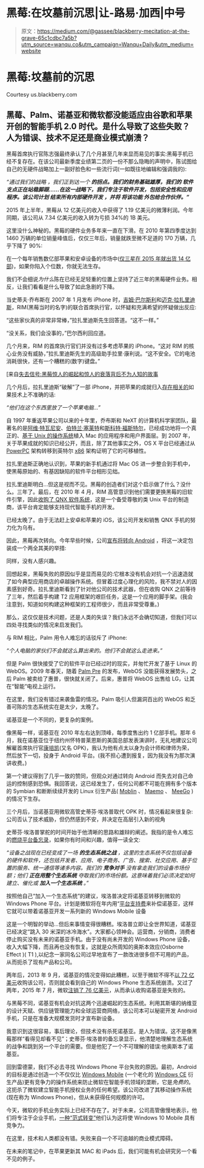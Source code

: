 # 黑莓:在坟墓前沉思|让-路易·加西|中号

> 原文：<https://medium.com/@gassee/blackberry-mecitation-at-the-grave-65c1cdbc7a5b?utm_source=wanqu.co&utm_campaign=Wanqu+Daily&utm_medium=website>

# 黑莓:坟墓前的沉思



Courtesy us.blackberry.com



## 黑莓、Palm、诺基亚和微软都没能适应由谷歌和苹果开创的智能手机 2.0 时代。是什么导致了这些失败？人为错误、技术不足还是商业模式崩溃？

黑莓首席执行官陈志强最终承认了几个月甚至几年来显而易见的事实:黑莓手机已经不复存在。在该公司最新季度业绩第二页的一份不那么隐晦的声明中，陈试图给自己的无硬件战略加上一副好脸色和一些流行词(一如既往地编辑和强调我的):

*“通过我们的战略* *，我们正到达一个* ***的拐点。我们的财务基础雄厚，我们的* ***软件*** *支点正在站稳脚跟……在这一战略下，我们专注于软件开发，包括安全性和应用程序。该公司计划* ***结束所有内部硬件开发*** *，并将* ***将该功能*** *外包给合作伙伴。”***

2015 年上半年，黑莓从 12 亿美元的收入中获得了 1.19 亿美元的微薄利润。今年同期，该公司从 7.34 亿美元的收入转为亏损 34%的 1B 美元。

这里没什么神秘的。黑莓的硬件业务多年来一直在下滑。在 2010 年第四季度达到 1460 万辆的单位销量峰值后，仅仅三年后，销量就跌至微不足道的 170 万辆，几乎下降了 90%:



在一个每年销售数亿部苹果和安卓设备的市场中([仅三星在 2015 年就出货 14 亿部](http://www.androidcentral.com/143-billion-smartphones-shipped-2015-samsung-retains-top-spot))，如果你陷入个位数，你就无法生存。

我们不会细说*为什么*陈在已经无足轻重的位置上坚持了近三年的黑莓硬件业务。相反，让我们看看是什么导致了如此急剧的下降。

当史蒂夫·乔布斯在 2007 年 1 月发布 iPhone 时，[吉姆·巴尔斯利](https://en.wikipedia.org/wiki/Jim_Balsillie)和[迈克·拉扎里迪斯](https://en.wikipedia.org/wiki/Mike_Lazaridis)，RIM(黑莓当时的名字)的联合首席执行官，以怀疑和充满希望的怀疑做出反应:

“这些家伙真的非常非常棒，”拉扎里迪斯先生回答道。“这不一样。”

“没关系，我们会没事的，”巴尔西利回应道。

几个月来，RIM 的首席执行官们并没有过多考虑苹果的 iPhone。“这对 RIM 的核心业务没有威胁，”拉扎里迪斯先生的高级助手拉里·康利说。“这不安全。它的电池消耗很快，还有一个糟糕的(数字)键盘。”

[来自[失去信号:黑莓惊人的崛起和惊人的衰落背后不为人知的故事](https://www.amazon.com/reader/1250060176)

几个月后，拉扎里迪斯“破解”了一部 iPhone，并把苹果的成就归入[存在相关的](https://books.google.com/books?id=DmlKCAAAQBAJ&pg=PA139&lpg=PA139&dq=lazaridis+there+is+a+Mac+inside&source=bl&ots=Lvo3Ncx_aP&sig=Ms6D20prEuEC6anTcSWfbdYHDHY&hl=en&sa=X&ved=0ahUKEwi5utT1t7jPAhUT4GMKHR91DJwQ6AEISjAH#v=onepage&q=lazaridis%20there%20is%20a%20Mac%20inside&f=false)如果技术上不准确的话:

*“他们在这个东西里放了一个苹果电脑…”*

自 1997 年重返苹果公司以来的十年里，乔布斯和 NeXT 的计算机科学家团队，最著名的是[阿维·特瓦尼安](https://en.wikipedia.org/wiki/Avie_Tevanian)、[伯特兰·塞莱特](https://en.wikipedia.org/wiki/Bertrand_Serlet)和[斯科特·福斯特尔](https://en.wikipedia.org/wiki/Scott_Forstall)，已经成功地将一个真正的、[基于 Unix 的操作系统](https://en.wikipedia.org/wiki/MacOS)植入 Mac 的应用程序和用户界面层。到 2007 年，关于苹果成就的知识已经公开，而且，除了其他事实之外，OS X 平台已经通过从 [PowerPC](https://en.wikipedia.org/wiki/PowerPC) 架构转移到英特尔 [x86](https://en.wikipedia.org/wiki/X86) 架构证明了它的可移植性。

拉扎里迪斯正确地认识到，苹果的新手机通过将 Mac OS 进一步整合到手机中，使黑莓原始的、有基因缺陷的软件平台相形见绌。

拉扎里迪斯明白…但这是视而不见。黑莓的创造者们对这个启示做了什么？没什么。三年了。最后，在 2010 年 4 月，RIM 高管意识到他们需要更换黑莓的旧软件引擎，因此[收购了 QNX 软件系统](http://www.informationweek.com/rim-buys-out-qnx-software-systems/d/d-id/1088193?)，这是一个备受尊敬的类 Unix 平台的制造商，该平台肯定能够支持现代智能手机的开发。

已经太晚了。由于无法赶上安卓和苹果的 iOS，该公司开发和销售 QNX 手机的努力化为乌有。

因此，黑莓再次转向。今年早些时候，公司[宣布将转向 Android](http://www.pocket-lint.com/news/136383-blackberry-appears-to-be-going-android-only-say-goodbye-to-bb10) ，将这一决定包装成一个两全其美的举措:



同样，没有人感兴趣。

回想起来，黑莓失败的原因似乎是显而易见的:它根本没有机会对抗一个迅速造就了如今典型应用商店的卓越操作系统。但冒着过度心理化的风险，我不禁对人的因素感到好奇。拉扎里迪斯看到了针对他公司的技术武器，但在收购 QNX 之前等待了三年，然后着手构建 T2 应用框架的艰巨任务，这是一个应用的脚手架。(我会注意到，知道如何构建这种框架的工程师很少，而且非常受尊重。)

那么，这仅仅是技术问题，还是人类的失误？我们永远不会确切知道，但我们可以四处寻找类似的情况来启发我们。

与 RIM 相比，Palm 用令人难忘的话驳斥了 iPhone:

*“个人电脑的家伙们不会就这么算出来的。他们不会就这么走进来。”*

但是 Palm 很快接受了它的软件平台已经过时的现实，并匆忙开发了基于 Linux 的 WebOS。2009 年春天，随着 [Palm Pre](https://en.wikipedia.org/wiki/Palm_Pre) 的发布，WebOS 没能获得发展势头，之后 Palm 被卖给了惠普，很快就关闭了。后来，惠普将 WebOS 出售给 LG，让其在“智能”电视上运行。

在这里，我们没有错过来袭鱼雷的情况。Palm 吸引人但漏洞百出的 WebOS 和乏善可陈的生态系统实在是太少，太晚了。

诺基亚是一个不同的，更复杂的案例。

像黑莓一样，诺基亚在 2010 年左右达到顶峰，每季度售出约 1 亿部手机。那年 6 月，我在诺基亚位于纽约州怀特普莱恩斯的美国总部发表演讲时，无礼地建议公司解雇首席执行官[康培凯](https://en.wikipedia.org/wiki/Olli-Pekka_Kallasvuo)(又名 OPK)，我认为他有点太以身为会计师和律师为荣，然后放下一切，投身于 Android 平台。(我不担心遭到报复，因为我没有为那次演讲收费。)

第一个建议得到了几乎一致的赞同，但观众对通过转向 Android 而失去对自己命运的控制感到恐惧。我回答说，这已经发生了，任何公司都不可能在拥有多个版本的 Symbian 和断断续续开发的 Linux 衍生产品( [Moblin](https://en.wikipedia.org/wiki/Moblin) 、 [Maemo](https://en.wikipedia.org/wiki/Maemo) 、 [MeeGo](https://en.wikipedia.org/wiki/MeeGo) )的情况下生存。

三个月后，当诺基亚用微软高管史蒂芬·埃洛普取代 OPK 时，情况看起来很复杂:公司否认了技术威胁，但仍然感到不安，并决定在高层引入新的视角

史蒂芬·埃洛普掌舵的时间开始于他清晰的思路和雄辩的阐述。我指的是令人难忘的[燃烧平台备忘录](http://www.businessinsider.com/stephen-elops-burning-platform-memo-2013-9)，如果你有时间和兴趣，值得一读全文:

*“设备之战现在已经变成了一场* ***的生态系统之战*** *，这里的生态系统不仅包括设备的硬件和软件，还包括开发者、应用、电子商务、广告、搜索、社交应用、基于位置的服务、统一通信等诸多内容。我们的* ***竞争对手*** *没有拿走我们的设备市场份额；他们* ***正在用整个生态系统*** *夺取我们的市场份额。这意味着我们必须决定如何建立、催化或* ***加入一个生态系统*** *。”*

按照他自己“加入一个生态系统”的建议，埃洛普决定将诺基亚转移到微软的 Windows Phone 平台。计划是微软将在年内用“[平台支持费](http://allthingsd.com/20130307/microsoft-is-still-writing-checks-to-nokia-but-things-will-switch-soon/)来补偿诺基亚，这样它就可以带着诺基亚开发一系列新的 Windows Mobile 设备

这是一个明智的举动…但后来事情变得很糟糕。埃洛普立即让全世界知道，诺基亚已经决定“跳入 30 米深的冰冷海水”。大家都心领神会。运营商，分销商，消费者停止购买没有未来的诺基亚手机。由于没有尚未开发的 Windows Phone 设备，收入大幅下降，而且再也没有恢复。这就是众所周知的奥斯本效应(Osborne Effect )( T1 ),以纪念一家同名公司过早地宣布了一款改进很多但不可用的产品，从而扼杀了现有产品和公司。

两年后，2013 年 9 月，诺基亚的情况变得如此糟糕，以至于微软不得不[以 72 亿美元](http://www.theverge.com/2013/9/2/4688530/microsoft-buys-nokias-devices-and-services-unit-unites-windows-phone)收购该公司，否则就会看到自己的 Windows Phone 生态系统崩溃。又过了两年，2015 年 7 月，微软[注销了 76 亿美元](http://www.computerworld.com/article/2945371/smartphones/microsoft-writes-off-76b-admits-failure-of-nokia-acquisition.html)，从而承认收购诺基亚是失败的。

与黑莓不同，诺基亚有机会对抗这两个迅速崛起的生态系统。利用其斯堪的纳维亚的设计天赋、供应链管理能力和全球运营商网络，该公司本可以秘密开发 Android 手机，只是在准备大规模发货时才宣布新设备。

我意识到这很容易，事后理论，但技术没有杀死诺基亚。是人为错误。这不是像黑莓那样“看得见却看不见”；史蒂芬·埃洛普的备忘录显示，他清楚地理解生态系统的战争和跳到另一个平台的需要。但是他犯了一个不可理解的错误:他奥斯本了诺基亚。

回到雷德蒙，我们不必去寻找 Windows Phone 平台失败的原因。最初，Android 的目标是通过创造一个不仅仅比 [Windows Mobile](https://en.wikipedia.org/wiki/Windows_Mobile) (一个老化的 [Windows CE](https://en.wikipedia.org/wiki/Windows_CE) 衍生产品)更有竞争力的操作系统来防止微软在智能手机领域的垄断，它是*免费的*。这扼杀了微软建立智能手机授权业务的任何希望。该公司改进了其移动操作系统(现在称为 Windows Phone)，但从未获得任何规模的许可。

今天，微软的手机业务实际上已经不存在了。对于未来，公司高管傲慢地表示，他们将专注于企业手机，[一种“范式转变”](http://www.windowscentral.com/microsoft-betting-paradigm-shift-windows-10-mobile-be-competitive)他们认为这将使 Windows 10 Mobile 具有竞争力。

在这里，技术和人类都没有错。失败来自一个不可逾越的商业模式障碍。

在未来的笔记中，在苹果更新其 MAC 和 iPads 后，我们可能有机会研究另一个看不见的例子。



